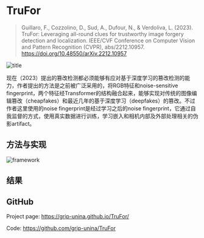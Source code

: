 # TruFor

> Guillaro, F., Cozzolino, D., Sud, A., Dufour, N., & Verdoliva, L. (2023). TruFor: Leveraging all-round clues for trustworthy image forgery detection and localization. IEEE/CVF Conference on Computer Vision and Pattern Recognition (CVPR), abs/2212.10957. https://doi.org/10.48550/arXiv.2212.10957

![title](https://s2.loli.net/2023/06/10/XtwLjhaKW8YIGyc.png)

现在（2023）提出的篡改检测都必须能够有应对基于深度学习的篡改检测的能力，作者提出的方法是之前被广泛采用的，将RGB特征和noise-sensitive fingerprint，两个特征经Transformer的结构融合起来，能够实现对传统的图像编辑篡改（cheapfakes）和最近几年的基于深度学习（deepfakes）的篡改。不过作者这里使用的noise fingerprint是经过学习之后的noise fingerprint，它通过自我监督的方式，使用真实数据进行训练，学习嵌入和相机内部及外部处理相关的伪影artifact。

## 方法与实现

![framework](https://s2.loli.net/2023/06/10/AyzgIiMlUBXothR.png)

## 结果

## GitHub

Project page: https://grip-unina.github.io/TruFor/

Code: https://github.com/grip-unina/TruFor